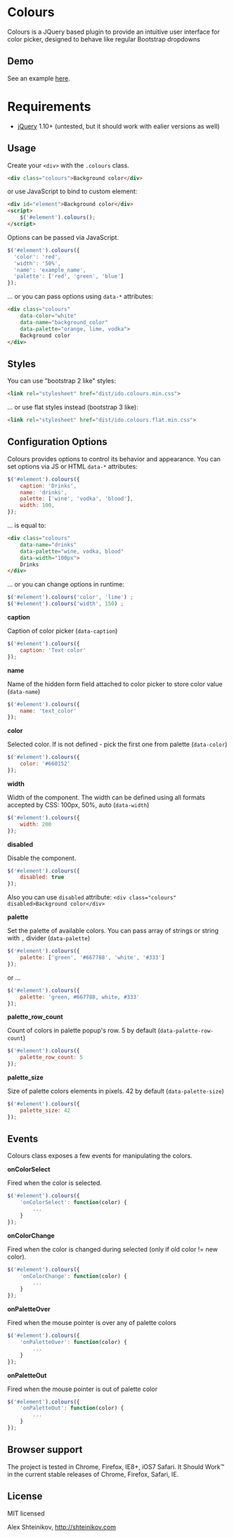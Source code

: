 Colours
===========

Colours is a JQuery based plugin to provide an intuitive user interface for color picker, designed to behave like regular Bootstrap dropdowns

## Demo

See an example [here](http://shteinikov.com/p/colours/).

# Requirements

* [jQuery](http://jquery.com/) 1.10+ (untested, but it should work with ealier versions as well)

## Usage

Create your `<div>` with the `.colours` class.
```html
<div class="colours">Background color</div>
```    
or use JavaScript to bind to custom element:
```html
<div id="element">Background color</div>
<script>
	$('#element').colours();
</script>	
```   
Options can be passed via JavaScript.
```javascript
$('#element').colours({
  'color': 'red',
  'width': '50%',
  'name': 'example_name',
  'palette': ['red', 'green', 'blue']
});
```

... or you can pass options using `data-*` attributes:
```html
<div class="colours"
	data-color="white"
	data-name="background_color"
	data-palette="orange, lime, vodka">
	Background color
</div>
```

## Styles

You can use "bootstrap 2 like" styles:
```html
<link rel="stylesheet" href="dist/ido.colours.min.css">
```
... or use flat styles instead (bootstrap 3 like):
```html
<link rel="stylesheet" href="dist/ido.colours.flat.min.css">
```

## Configuration Options

Colours provides options to control its behavior and appearance. You can set options via JS or HTML `data-*` attributes:
```javascript
$('#element').colours({
	caption: 'Drinks',
	name: 'drinks',
	palette: ['wine', 'vodka', 'blood'],
	width: 100,
});
```
... is equal to:
```html
<div class="colours"
	data-name="drinks"
	data-palette="wine, vodka, blood"
	data-width="100px">
	Drinks
</div>
```
... or you can change options in runtime:
```javascript
$('#element').colours('color', 'lime') ;
$('#element').colours('width', 150) ;
```
**caption**

Caption of color picker (`data-caption`)
```javascript
$('#element').colours({
	caption: 'Text color'
});
```
**name**

Name of the hidden form field attached to color picker to store color value (`data-name`)
```javascript
$('#element').colours({
	name: 'text_color'
});
```
**color**

Selected color. If is not defined - pick the first one from palette (`data-color`)
```javascript
$('#element').colours({
	color: '#660152'
});
```
**width**

Width of the component. The width can be defined using all formats accepted by CSS: 100px, 50%, auto (`data-width`)
```javascript
$('#element').colours({
	width: 200
});
```
**disabled**

Disable the component.
```javascript
$('#element').colours({
	disabled: true
});
```
Also you can use `disabled` attribute: `<div class="colours" disabled>Background color</div>`

**palette**

Set the palette of available colors. You can pass array of strings or string with `,` divider (`data-palette`)
```javascript
$('#element').colours({
	palette: ['green', '#667788', 'white', '#333']
});
```
or ...
```javascript
$('#element').colours({
	palette: 'green, #667788, white, #333'
});
```
**palette_row_count**

Count of colors in palette popup's row. 5 by default (`data-palette-row-count`)
```javascript
$('#element').colours({
	palette_row_count: 5
});
```
**palette_size**

Size of palette colors elements in pixels. 42 by default (`data-palette-size`)
```javascript
$('#element').colours({
	palette_size: 42
});
```
## Events

Colours class exposes a few events for manipulating the colors.

**onColorSelect**

Fired when the color is selected.
```javascript
$('#element').colours({
	'onColorSelect': function(color) {
		...
	}
});
```
**onColorChange**

Fired when the color is changed during selected (only if old color != new color).
```javascript
$('#element').colours({
	'onColorChange': function(color) {
		...
	}
});
```
**onPaletteOver**

Fired when the mouse pointer is over any of palette colors
```javascript
$('#element').colours({
	'onPaletteOver': function(color) {
		...
	}
});
```
**onPaletteOut**

Fired when the mouse pointer is out of palette color
```javascript
$('#element').colours({
	'onPaletteOut': function(color) {
		...
	}
});
```
## Browser support

The project is tested in Chrome, Firefox, IE8+, iOS7 Safari. It Should Work™ in the current stable releases of Chrome, Firefox, Safari, IE.

## License

MIT licensed

Alex Shteinikov, http://shteinikov.com









